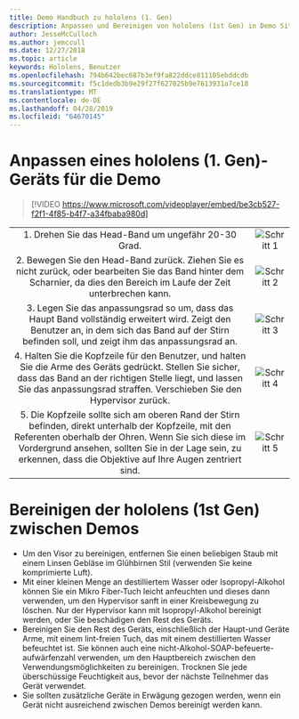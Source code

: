 ```yaml
---
title: Demo Handbuch zu hololens (1. Gen)
description: Anpassen und Bereinigen von hololens (1st Gen) in Demo Situationen
author: JesseMcCulloch
ms.author: jemccull
ms.date: 12/27/2018
ms.topic: article
keywords: Hololens, Benutzer
ms.openlocfilehash: 794b642bec687b3ef9fa822ddce811105ebddcdb
ms.sourcegitcommit: f5c1dedb3b9e29f27f627025b9e7613931a7ce18
ms.translationtype: MT
ms.contentlocale: de-DE
ms.lasthandoff: 04/28/2019
ms.locfileid: "64670145"
---
```

<H1>Anpassen eines hololens (1. Gen)-Geräts für die Demo </H1>

> [!VIDEO https://www.microsoft.com/videoplayer/embed/be3cb527-f2f1-4f85-b4f7-a34fbaba980d]

|     |     |
|:---:|:---:|
|1. Drehen Sie das Head-Band um ungefähr 20-30 Grad.|![Schritt 1](images/FitGuideStep1.png)|
|2. Bewegen Sie den Head-Band zurück. Ziehen Sie es nicht zurück, oder bearbeiten Sie das Band hinter dem Scharnier, da dies den Bereich im Laufe der Zeit unterbrechen kann.|![Schritt 2](images/FitGuideStep2.png)|
|3. Legen Sie das anpassungsrad so um, dass das Haupt Band vollständig erweitert wird. Zeigt den Benutzer an, in dem sich das Band auf der Stirn befinden soll, und zeigt ihm das anpassungsrad an.|![Schritt 3](images/FitGuideStep3.png)|
|4. Halten Sie die Kopfzeile für den Benutzer, und halten Sie die Arme des Geräts gedrückt. Stellen Sie sicher, dass das Band an der richtigen Stelle liegt, und lassen Sie das anpassungsrad straffen. Verschieben Sie den Hypervisor zurück.|![Schritt 4](images/FitGuideStep4.png)|
|5. Die Kopfzeile sollte sich am oberen Rand der Stirn befinden, direkt unterhalb der Kopfzeile, mit den Referenten oberhalb der Ohren. Wenn Sie sich diese im Vordergrund ansehen, sollten Sie in der Lage sein, zu erkennen, dass die Objektive auf Ihre Augen zentriert sind.|![Schritt 5](images/FitGuideSetep5.png)|


<H1>Bereinigen der hololens (1st Gen) zwischen Demos</H1>


- Um den Visor zu bereinigen, entfernen Sie einen beliebigen Staub mit einem Linsen Gebläse im Glühbirnen Stil (verwenden Sie keine komprimierte Luft).
- Mit einer kleinen Menge an destilliertem Wasser oder Isopropyl-Alkohol können Sie ein Mikro Fiber-Tuch leicht anfeuchten und dieses dann verwenden, um den Hypervisor sanft in einer Kreisbewegung zu löschen. Nur der Hypervisor kann mit Isopropyl-Alkohol bereinigt werden, oder Sie beschädigen den Rest des Geräts.
- Bereinigen Sie den Rest des Geräts, einschließlich der Haupt-und Geräte Arme, mit einem lint-freien Tuch, das mit einem destillierten Wasser befeuchtet ist. Sie können auch eine nicht-Alkohol-SOAP-befeuerte-aufwärfenzahl verwenden, um den Hauptbereich zwischen den Verwendungsmöglichkeiten zu bereinigen. Trocknen Sie jede überschüssige Feuchtigkeit aus, bevor der nächste Teilnehmer das Gerät verwendet.
- Sie sollten zusätzliche Geräte in Erwägung gezogen werden, wenn ein Gerät nicht ausreichend zwischen Demos bereinigt werden kann.
